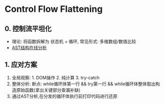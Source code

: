 Control Flow Flattening
=======================

## 0. 控制流平坦化

- 理论: 将函数拆解为 状态机 + 循环, 常见形式: 多维数组/数值比较
- [AST结构在线分析](https://astexplorer.net/)

## 1. 应对方案

1. 全局观察: 1. DOM操作 2. 纯计算 3. try-catch
2. 整体分析: 断点: while循环体第一行 && try第一行 && while循环体整体取出构造原始函数(拿出关键部分查漏补缺)
3. 通过AST分析,在分发的循环体执行前打印代码进行还原
